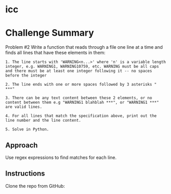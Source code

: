 # icc

# Challenge Summary
Problem #2
Write a function that reads through a file one line at a time and finds all lines that have these elements in them:

    1. The line starts with 'WARNING<n...>' where 'n' is a variable length integer, e.g. WARNING1, WARNING10759, etc. WARNING must be all caps and there must be at least one integer following it -- no spaces before the integer

    2. The line ends with one or more spaces followed by 3 asterisks " ***"

    3. There can be any text content between these 2 elements, or no content between them e.g "WARNING1 blahblah ***", or "WARNING1 ***" are valid lines.

    4. For all lines that match the specification above, print out the line number and the line content.

    5. Solve in Python.

## Approach
Use regex expressions to find matches for each line.

## Instructions
Clone the repo from GitHub: 